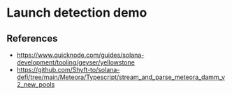 # Launch detection demo

## References

- https://www.quicknode.com/guides/solana-development/tooling/geyser/yellowstone
- https://github.com/Shyft-to/solana-defi/tree/main/Meteora/Typescript/stream_and_parse_meteora_damm_v2_new_pools

